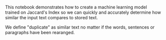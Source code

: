 This notebook demonstrates how to create a machine learning model trained on Jaccard's Index so we can quickly and accurately determine how similar the input text compares to stored text.

We define "duplicate" as similar text no matter if the words, sentences or paragraphs have been rearanged.
